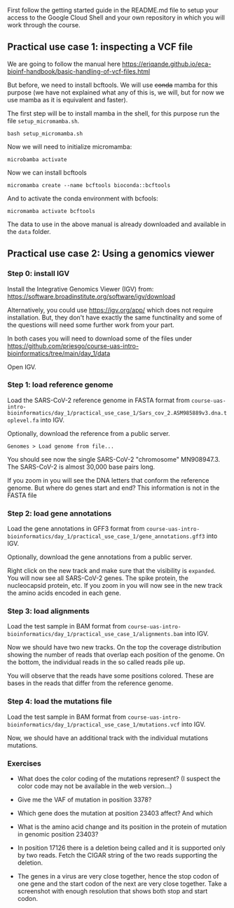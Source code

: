 

First follow the getting started guide in the README.md file to setup your access to the Google Cloud Shell and your own repository in which you will work through the course.

## Practical use case 1: inspecting a VCF file

We are going to follow the manual here https://eriqande.github.io/eca-bioinf-handbook/basic-handling-of-vcf-files.html

But before, we need to install bcftools. We will use ~~conda~~ mamba for this purpose (we have not explained what any of this is, we will, but for now we use mamba as it is equivalent and faster).

The first step will be to install mamba in the shell, for this purpose run the file `setup_micromamba.sh`.

```
bash setup_micromamba.sh
```

Now we will need to initialize micromamba:
```
microbamba activate
``` 

Now we can install bcftools
```
micromamba create --name bcftools bioconda::bcftools
```

And to activate the conda environment with bcfools:

```
micromamba activate bcftools
```

The data to use in the above manual is already downloaded and available in the `data` folder.


## Practical use case 2: Using a genomics viewer


### Step 0: install IGV

Install the Integrative Genomics Viewer (IGV) from:
https://software.broadinstitute.org/software/igv/download

Alternatively, you could use https://igv.org/app/ which does not require installation. But, they don't have exactly the same functinality and some of the questions will need some further work from your part.

In both cases you will need to download some of the files under https://github.com/priesgo/course-uas-intro-bioinformatics/tree/main/day_1/data

Open IGV.

### Step 1: load reference genome

Load the SARS-CoV-2 reference genome in FASTA format from `course-uas-intro-bioinformatics/day_1/practical_use_case_1/Sars_cov_2.ASM985889v3.dna.toplevel.fa` into IGV.

Optionally, download the reference from a public server.

`Genomes > Load genome from file... `

You should see now the single SARS-CoV-2 "chromosome" MN908947.3. The SARS-CoV-2 is almost 30,000 base pairs long. 

If you zoom in you will see the DNA letters that conform the reference genome. But where do genes start and end? This information is not in the FASTA file

### Step 2: load gene annotations

Load the gene annotations in GFF3 format from `course-uas-intro-bioinformatics/day_1/practical_use_case_1/gene_annotations.gff3` into IGV.

Optionally, download the gene annotations from a public server.

Right click on the new track and make sure that the visibility is `expanded`. You will now see all SARS-CoV-2 genes. The spike protein, the nucleocapsid protein, etc. If you zoom in you will now see in the new track the amino acids encoded in each gene.

### Step 3: load alignments

Load the test sample in BAM format from `course-uas-intro-bioinformatics/day_1/practical_use_case_1/alignments.bam` into IGV.

Now we should have two new tracks. On the top the coverage distribution showing the number of reads that overlap each position of the genome. On the bottom, the individual reads in the so called reads pile up.

You will observe that the reads have some positions colored. These are bases in the reads that differ from the reference genome. 

### Step 4: load the mutations file

Load the test sample in BAM format from `course-uas-intro-bioinformatics/day_1/practical_use_case_1/mutations.vcf` into IGV.

Now, we should have an additional track with the individual mutations mutations.


### Exercises

- What does the color coding of the mutations represent? (I suspect the color code may not be available in the web version...)

- Give me the VAF of mutation in position 3378?

- Which gene does the mutation at position 23403 affect? And which

- What is the amino acid change and its position in the protein of mutation in genomic position 23403?

- In position 17126 there is a deletion being called and it is supported only by two reads. Fetch the CIGAR string of the two reads supporting the deletion.

- The genes in a virus are very close together, hence the stop codon of one gene and the start codon of the next are very close together. Take a screenshot with enough resolution that shows both stop and start codon.
